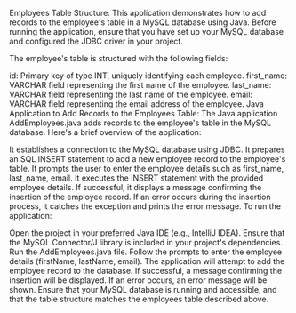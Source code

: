 Employees Table Structure: This application demonstrates how to add records to the employee's table in a MySQL database using Java. Before running the application, ensure that you have set up your MySQL database and configured the JDBC driver in your project.

The employee's table is structured with the following fields:

id: Primary key of type INT, uniquely identifying each employee.
first_name: VARCHAR field representing the first name of the employee.
last_name: VARCHAR field representing the last name of the employee.
email: VARCHAR field representing the email address of the employee.
Java Application to Add Records to the Employees Table: The Java application AddEmployees.java adds records to the employee's table in the MySQL database. Here's a brief overview of the application:

It establishes a connection to the MySQL database using JDBC.
It prepares an SQL INSERT statement to add a new employee record to the employee's table.
It prompts the user to enter the employee details such as first_name, last_name, email.
It executes the INSERT statement with the provided employee details.
If successful, it displays a message confirming the insertion of the employee record.
If an error occurs during the insertion process, it catches the exception and prints the error message.
To run the application:

Open the project in your preferred Java IDE (e.g., IntelliJ IDEA).
Ensure that the MySQL Connector/J library is included in your project's dependencies.
Run the AddEmployees.java file.
Follow the prompts to enter the employee details (firstName, lastName, email).
The application will attempt to add the employee record to the database.
If successful, a message confirming the insertion will be displayed. If an error occurs, an error message will be shown.
Ensure that your MySQL database is running and accessible, and that the table structure matches the employees table described above.